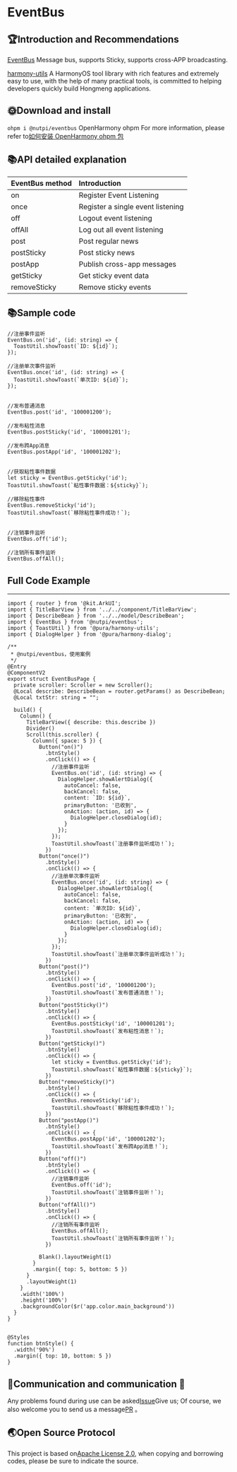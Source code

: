 # EventBus

## 🏆Introduction and Recommendations

[EventBus](https://ohpm.openharmony.cn/#/cn/detail/@nutpi%2Feventbus) Message bus, supports Sticky, supports cross-APP broadcasting.

[harmony-utils](https://ohpm.openharmony.cn/#/cn/detail/@pura%2Fharmony-utils) A HarmonyOS tool library with rich features and extremely easy to use, with the help of many practical tools, is committed to helping developers quickly build Hongmeng applications.


## 🌞Download and install

`ohpm i @nutpi/eventbus`
OpenHarmony ohpm
For more information, please refer to[如何安装 OpenHarmony ohpm 包](https://ohpm.openharmony.cn/#/cn/help/downloadandinstall)

## 📚API detailed explanation

| EventBus method | Introduction |
|:-------------|:---------|
| on | Register Event Listening |
| once | Register a single event listening |
| off | Logout event listening |
| offAll | Log out all event listening |
| post | Post regular news |
| postSticky | Post sticky news |
| postApp | Publish cross-app messages |
| getSticky | Get sticky event data |
| removeSticky | Remove sticky events |

## 📚Sample code

```
//注册事件监听
EventBus.on('id', (id: string) => {
  ToastUtil.showToast(`ID: ${id}`);
});

//注册单次事件监听
EventBus.once('id', (id: string) => {
  ToastUtil.showToast(`单次ID: ${id}`);
});


//发布普通消息
EventBus.post('id', '100001200');

//发布粘性消息
EventBus.postSticky('id', '100001201');

//发布跨App消息
EventBus.postApp('id', '100001202');


//获取粘性事件数据
let sticky = EventBus.getSticky('id');
ToastUtil.showToast(`粘性事件数据：${sticky}`);

//移除粘性事件
EventBus.removeSticky('id');
ToastUtil.showToast(`移除粘性事件成功！`);


//注销事件监听
EventBus.off('id');

//注销所有事件监听
EventBus.offAll();
```

## Full Code Example
------

```
import { router } from '@kit.ArkUI';
import { TitleBarView } from '../../component/TitleBarView';
import { DescribeBean } from '../../model/DescribeBean';
import { EventBus } from '@nutpi/eventbus';
import { ToastUtil } from '@pura/harmony-utils';
import { DialogHelper } from '@pura/harmony-dialog';

/**
 * @nutpi/eventbus，使用案例
 */
@Entry
@ComponentV2
export struct EventBusPage {
  private scroller: Scroller = new Scroller();
  @Local describe: DescribeBean = router.getParams() as DescribeBean;
  @Local txtStr: string = "";

  build() {
    Column() {
      TitleBarView({ describe: this.describe })
      Divider()
      Scroll(this.scroller) {
        Column({ space: 5 }) {
          Button("on()")
            .btnStyle()
            .onClick(() => {
              //注册事件监听
              EventBus.on('id', (id: string) => {
                DialogHelper.showAlertDialog({
                  autoCancel: false,
                  backCancel: false,
                  content: `ID: ${id}`,
                  primaryButton: '已收到',
                  onAction: (action, id) => {
                    DialogHelper.closeDialog(id);
                  }
                });
              });
              ToastUtil.showToast(`注册事件监听成功！`);
            })
          Button("once()")
            .btnStyle()
            .onClick(() => {
              //注册单次事件监听
              EventBus.once('id', (id: string) => {
                DialogHelper.showAlertDialog({
                  autoCancel: false,
                  backCancel: false,
                  content: `单次ID: ${id}`,
                  primaryButton: '已收到',
                  onAction: (action, id) => {
                    DialogHelper.closeDialog(id);
                  }
                });
              });
              ToastUtil.showToast(`注册单次事件监听成功！`);
            })
          Button("post()")
            .btnStyle()
            .onClick(() => {
              EventBus.post('id', '100001200');
              ToastUtil.showToast(`发布普通消息！`);
            })
          Button("postSticky()")
            .btnStyle()
            .onClick(() => {
              EventBus.postSticky('id', '100001201');
              ToastUtil.showToast(`发布粘性消息！`);
            })
          Button("getSticky()")
            .btnStyle()
            .onClick(() => {
              let sticky = EventBus.getSticky('id');
              ToastUtil.showToast(`粘性事件数据：${sticky}`);
            })
          Button("removeSticky()")
            .btnStyle()
            .onClick(() => {
              EventBus.removeSticky('id');
              ToastUtil.showToast(`移除粘性事件成功！`);
            })
          Button("postApp()")
            .btnStyle()
            .onClick(() => {
              EventBus.postApp('id', '100001202');
              ToastUtil.showToast(`发布跨App消息！`);
            })
          Button("off()")
            .btnStyle()
            .onClick(() => {
              //注销事件监听
              EventBus.off('id');
              ToastUtil.showToast(`注销事件监听！`);
            })
          Button("offAll()")
            .btnStyle()
            .onClick(() => {
              //注销所有事件监听
              EventBus.offAll();
              ToastUtil.showToast(`注销所有事件监听！`);
            })

          Blank().layoutWeight(1)
        }
        .margin({ top: 5, bottom: 5 })
      }
      .layoutWeight(1)
    }
    .width('100%')
    .height('100%')
    .backgroundColor($r('app.color.main_background'))
  }
}


@Styles
function btnStyle() {
  .width('90%')
  .margin({ top: 10, bottom: 5 })
}
```


## 🍎Communication and communication 🙏

Any problems found during use can be asked[Issue](https://gitee.com/tongyuyan/harmony-utils/issues)Give us;
Of course, we also welcome you to send us a message[PR](https://gitee.com/tongyuyan/harmony-utils/pulls) 。

## 🌏Open Source Protocol

This project is based on[Apache License 2.0](https://www.apache.org/licenses/LICENSE-2.0.html), when copying and borrowing codes, please be sure to indicate the source.
